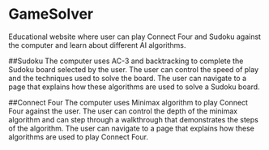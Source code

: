 # GameSolver
Educational website where user can play Connect Four and Sudoku against the computer and learn about different AI algorithms.

##Sudoku
The computer uses AC-3 and backtracking to complete the Sudoku board selected by the user. The user can control the speed of play and the techniques used to solve the board. The user can navigate to a page that explains how these algorithms are used to solve a Sudoku board.

##Connect Four
The computer uses Minimax algorithm to play Connect Four against the user. The user can control the depth of the minimax algorithm and can step through a walkthrough that demonstrates the steps of the algorithm. The user can navigate to a page that explains how these algorithms are used to play Connect Four.
